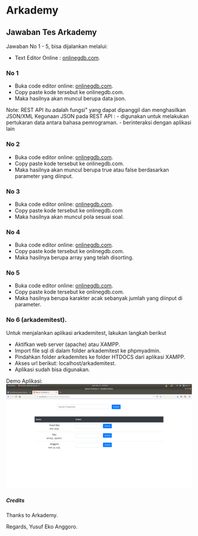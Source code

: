 # Arkademy

## Jawaban Tes Arkademy

Jawaban No 1 - 5, bisa dijalankan melalui:
- Text Editor Online : [onlinegdb.com](https://www.onlinegdb.com/).

### No 1
- Buka code editor online: [onlinegdb.com](https://www.onlinegdb.com/).
- Copy paste kode tersebut ke onlinegdb.com.
- Maka hasilnya akan muncul berupa data json.

Note:
REST API itu adalah fungsi" yang dapat dipanggil dan menghasilkan JSON/XML
Kegunaan JSON pada REST API : - digunakan untuk melakukan pertukaran data antara bahasa pemrograman.
                              - berinteraksi dengan aplikasi lain 
### No 2
- Buka code editor online: [onlinegdb.com](https://www.onlinegdb.com/).
- Copy paste kode tersebut ke onlinegdb.com.
- Maka hasilnya akan muncul berupa true atau false berdasarkan parameter yang diinput.

### No 3
- Buka code editor online: [onlinegdb.com](https://www.onlinegdb.com/).
- Copy paste kode tersebut ke onlinegdb.com
- Maka hasilnya akan muncul pola sesuai soal.

### No 4
- Buka code editor online: [onlinegdb.com](https://www.onlinegdb.com/).
- Copy paste kode tersebut ke onlinegdb.com.
- Maka hasilnya berupa array yang telah disorting.

### No 5
- Buka code editor online: [onlinegdb.com](https://www.onlinegdb.com/).
- Copy paste kode tersebut ke onlinegdb.com.
- Maka hasilnya berupa karakter acak sebanyak jumlah yang diinput di parameter.

### No 6 (arkademitest).
Untuk menjalankan aplikasi arkademitest, lakukan langkah berikut
- Aktifkan web server (apache) atau XAMPP.
- Import file sql di dalam folder arkademitest ke phpmyadmin.
- Pindahkan folder arkademites ke folder HTDOCS dari aplikasi XAMPP.
- Akses url berikut: localhost/arkademitest.
- Aplikasi sudah bisa digunakan.

Demo Aplikasi:
![Demo Aplikasi](img/demo.png)

##### Credits
Thanks to Arkademy.

Regards, Yusuf Eko Anggoro.
